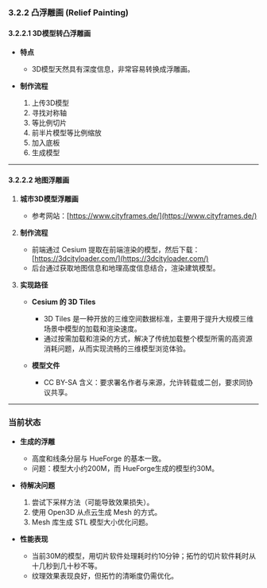 ### 3.2.2 凸浮雕画 (Relief Painting)  

#### 3.2.2.1 3D模型转凸浮雕画  
- **特点**  
  - 3D模型天然具有深度信息，非常容易转换成浮雕画。  

- **制作流程**  
  1. 上传3D模型  
  2. 寻找对称轴  
  3. 等比例切片  
  4. 前半片模型等比例缩放  
  5. 加入底板  
  6. 生成模型  

---

#### 3.2.2.2 地图浮雕画  
1. **城市3D模型浮雕画**  
   - 参考网站：[https://www.cityframes.de/](https://www.cityframes.de/)  

2. **制作流程**  
   - 前端通过 Cesium 提取在前端渲染的模型，然后下载：  
     [https://3dcityloader.com/](https://3dcityloader.com/)  
   - 后台通过获取地图信息和地理高度信息结合，渲染建筑模型。  

3. **实现路径**  
   - **Cesium 的 3D Tiles**  
     - 3D Tiles 是一种开放的三维空间数据标准，主要用于提升大规模三维场景中模型的加载和渲染速度。  
     - 通过按需加载和渲染的方式，解决了传统加载整个模型所需的高资源消耗问题，从而实现流畅的三维模型浏览体验。  

   - **模型文件**  
     - CC BY-SA 含义：要求署名作者与来源，允许转载或二创，要求同协议共享。  

---

### 当前状态  
- **生成的浮雕**  
  - 高度和线条分层与 HueForge 的基本一致。  
  - 问题：模型大小约200M，而 HueForge生成的模型约30M。  

- **待解决问题**  
  1. 尝试下采样方法（可能导致效果损失）。  
  2. 使用 Open3D 从点云生成 Mesh 的方式。  
  3. Mesh 库生成 STL 模型大小优化问题。  

- **性能表现**  
  - 当前30M的模型，用切片软件处理耗时约10分钟；拓竹的切片软件耗时从十几秒到几十秒不等。  
  - 纹理效果表现良好，但拓竹的清晰度仍需优化。  
